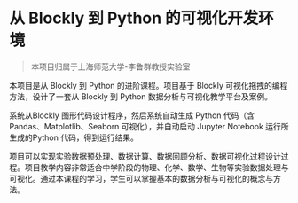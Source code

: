 # 从 Blockly 到 Python 的可视化开发环境

> 本项目归属于上海师范大学-李鲁群教授实验室

本项目是从 Blockly 到 Python 的进阶课程。项目基于 Blockly 可视化拖拽的编程方法，设计了一套从 Blockly 到 Python 数据分析与可视化教学平台及案例。

系统从Blockly 图形代码设计程序，然后系统自动生成 Python 代码（含 Pandas、Matplotlib、Seaborn 可视化），并自动启动 Jupyter Notebook 运行所生成的Python 代码，得到运行结果。 

项目可以实现实验数据预处理、数据计算、数据回顾分析、数据可视化过程设计过程。项目教学内容非常适合中学阶段的物理、化学、数学、生物等实验数据处理与可视化。通过本课程的学习，学生可以掌握基本的数据分析与可视化的概念与方法。 

